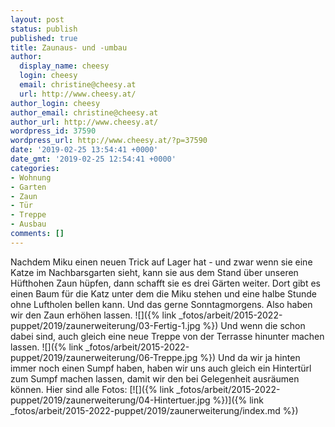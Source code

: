 ```yaml
---
layout: post
status: publish
published: true
title: Zaunaus- und -umbau
author:
  display_name: cheesy
  login: cheesy
  email: christine@cheesy.at
  url: http://www.cheesy.at/
author_login: cheesy
author_email: christine@cheesy.at
author_url: http://www.cheesy.at/
wordpress_id: 37590
wordpress_url: http://www.cheesy.at/?p=37590
date: '2019-02-25 13:54:41 +0000'
date_gmt: '2019-02-25 12:54:41 +0000'
categories:
- Wohnung
- Garten
- Zaun
- Tür
- Treppe
- Ausbau
comments: []
---
```

Nachdem Miku einen neuen Trick auf Lager hat - und zwar wenn sie eine Katze im Nachbarsgarten sieht, kann sie aus dem Stand über unseren Hüfthohen Zaun hüpfen, dann schafft sie es drei Gärten weiter. Dort gibt es einen Baum für die Katz unter dem die Miku stehen und eine halbe Stunde ohne Luftholen bellen kann. Und das gerne Sonntagmorgens.
Also haben wir den Zaun erhöhen lassen.
![]({% link _fotos/arbeit/2015-2022-puppet/2019/zaunerweiterung/03-Fertig-1.jpg %})
Und wenn die schon dabei sind, auch gleich eine neue Treppe von der Terrasse hinunter machen lassen.
![]({% link _fotos/arbeit/2015-2022-puppet/2019/zaunerweiterung/06-Treppe.jpg %})
Und da wir ja hinten immer noch einen Sumpf haben, haben wir uns auch gleich ein Hintertürl zum Sumpf machen lassen, damit wir den bei Gelegenheit ausräumen können.
Hier sind alle Fotos:
[![]({% link _fotos/arbeit/2015-2022-puppet/2019/zaunerweiterung/04-Hintertuer.jpg %})]({% link _fotos/arbeit/2015-2022-puppet/2019/zaunerweiterung/index.md %})
